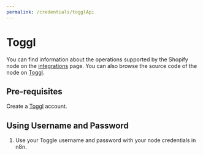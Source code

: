 ```yaml
---
permalink: /credentials/togglApi
---
```


# Toggl
You can find information about the operations supported by the Shopify node on the [integrations](https://n8n.io/integrations/n8n-nodes-base.togglTrigger) page. You can also browse the source code of the node on [Toggl](https://github.com/n8n-io/n8n/tree/master/packages/nodes-base/nodes/Toggl).


## Pre-requisites

Create a [Toggl](https://toggl.com/) account.

## Using Username and Password

1. Use your Toggle username and password with your node credentials in n8n.








